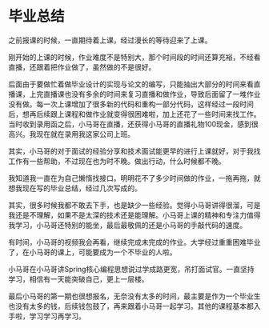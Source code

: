 # 毕业总结

之前报课的时候，一直期待着上课，经过漫长的等待迎来了上课。



刚开始的上课的时候，作业难度不是特别大，那个时间段的时间还算充裕，不经看直播，还跟着把作业做了，虽然做的不是很好。



后面由于要做忙着做毕业设计的实现与论文的编写，只能抽出大部分的时间来看直播课，上完直播课也没有多余的时间来复习直播和做作业，导致后面留了一堆作业没有做。每一次上课增加了很多新的代码和重构一部分代码，这样经过一段时间后，想再后续跟上课程和做作业就变得很困难啦，加上还花了一些时间来找工作。当时收到录用函之后，小马哥在直播，还获得小马哥的直播礼物100现金，感到很高兴。我现在就在录用我这家公司上班。



其实，小马哥的对于面试的经验分享和技术面试能更早的进行上课就好，对于我找工作有一些帮助，不过现在也为时不晚。做出行动，什么时候都不晚。



我知道我一直在为自己懒惰找接口。明明花不了多少时间做的作业，一拖再拖，就想我现在写的毕业总结，经过几次写成的。



其实，很多时候我都不敢去下手，也是缺少一些经验。觉得小马哥讲得很溜，可是我还是不理解，如果不是太深的技术还是能理解。小马哥上课的精神和专注力值得我学习，小马哥还特别的能坐，最后最敬佩的还是小马哥的手敲代码的速度。



有时间，小马哥的视频我会再看，继续完成未完成的作业。大学经过重重困难毕业了，在小马哥的课上，可能要成为一个不毕业的人啦。



小马哥在小马哥讲Spring核心编程思想说过学成路更宽，吊打面试官。一直坚持学习，相信有一天能突破自己，更上一层楼。



最后小马哥的第一期也很想报名，无奈没有太多的时间，最主要是作为一个毕业生也没有太多的钱，后续钱包鼓了，再来跟着小马哥一起学习。其他的课程基本都入手啦，学习学习再学习。



